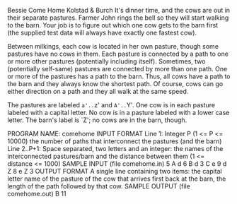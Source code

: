 Bessie Come Home
Kolstad & Burch
It's dinner time, and the cows are out in their separate pastures. Farmer John rings the bell so they will start walking to the barn. Your job is to figure out which one cow gets to the barn first (the supplied test data will always have exactly one fastest cow).

Between milkings, each cow is located in her own pasture, though some pastures have no cows in them. Each pasture is connected by a path to one or more other pastures (potentially including itself).
Sometimes, two (potentially self-same) pastures are connected by more than one path. One or more of the pastures has a path to the barn. Thus, all cows have a path to the barn and they always know the shortest path.
Of course, cows can go either direction on a path and they all walk at the same speed.

The pastures are labeled `a'..`z' and `A'..`Y'. One cow is in each pasture labeled with a capital letter. No cow is in a pasture labeled with a lower case letter. The barn's label is `Z'; no cows are in the barn, though.

PROGRAM NAME: comehome
INPUT FORMAT
Line 1:	Integer P (1 <= P <= 10000) the number of paths that interconnect the pastures (and the barn)
Line 2..P+1:	Space separated, two letters and an integer: the names of the interconnected pastures/barn and the distance between them (1 <= distance <= 1000)
SAMPLE INPUT (file comehome.in)
5
A d 6
B d 3
C e 9
d Z 8
e Z 3
OUTPUT FORMAT
A single line containing two items: the capital letter name of the pasture of the cow that arrives first back at the barn, the length of the path followed by that cow.
SAMPLE OUTPUT (file comehome.out)
B 11